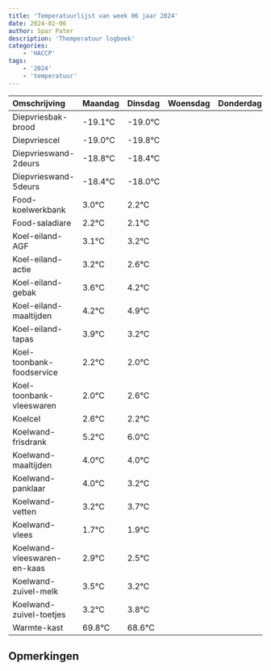 ```yaml
---
title: 'Temperatuurlijst van week 06 jaar 2024'
date: 2024-02-06
author: Spar Pater
description: 'Themperatuur logboek'
categories:
    - 'HACCP'
tags:
    - '2024'
    - 'temperatuur'
---
```

|Omschrijving|Maandag|Dinsdag|Woensdag|Donderdag|Vrijdag|Zaterdag|Zondag|
|:---|:---|:---|:---|:---|:---|:---|:---|
|Diepvriesbak-brood|-19.1°C|-19.0°C| | | | | |
|Diepvriescel|-19.0°C|-19.8°C| | | | | |
|Diepvrieswand-2deurs|-18.8°C|-18.4°C| | | | | |
|Diepvrieswand-5deurs|-18.4°C|-18.0°C| | | | | |
|Food-koelwerkbank|3.0°C|2.2°C| | | | | |
|Food-saladiare|2.2°C|2.1°C| | | | | |
|Koel-eiland-AGF|3.1°C|3.2°C| | | | | |
|Koel-eiland-actie|3.2°C|2.6°C| | | | | |
|Koel-eiland-gebak|3.6°C|4.2°C| | | | | |
|Koel-eiland-maaltijden|4.2°C|4.9°C| | | | | |
|Koel-eiland-tapas|3.9°C|3.2°C| | | | | |
|Koel-toonbank-foodservice|2.2°C|2.0°C| | | | | |
|Koel-toonbank-vleeswaren|2.0°C|2.6°C| | | | | |
|Koelcel|2.6°C|2.2°C| | | | | |
|Koelwand-frisdrank|5.2°C|6.0°C| | | | | |
|Koelwand-maaltijden|4.0°C|4.0°C| | | | | |
|Koelwand-panklaar|4.0°C|3.2°C| | | | | |
|Koelwand-vetten|3.2°C|3.7°C| | | | | |
|Koelwand-vlees|1.7°C|1.9°C| | | | | |
|Koelwand-vleeswaren-en-kaas|2.9°C|2.5°C| | | | | |
|Koelwand-zuivel-melk|3.5°C|3.2°C| | | | | |
|Koelwand-zuivel-toetjes|3.2°C|3.8°C| | | | | |
|Warmte-kast|69.8°C|68.6°C| | | | | |

## Opmerkingen


